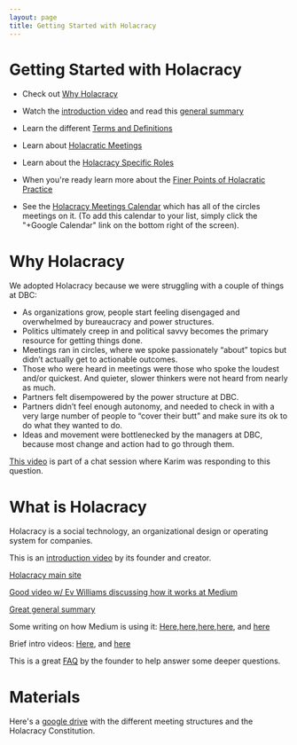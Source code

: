 ```yaml
---
layout: page
title: Getting Started with Holacracy
---
```


# Getting Started with Holacracy
- Check out [Why Holacracy](https://github.com/Devbootcamp/Holacracy/wiki#why-holacracy)

- Watch the [introduction video](http://holacracy.org/intro) and read this [general summary](http://chrisriedy.me/2013/05/28/holacracy-a-social-technology-for-purposeful-organisation/)

- Learn the different [Terms and Definitions](https://github.com/Devbootcamp/Holacracy/wiki/Holacracy-Terms-and-Definitions)

- Learn about [Holacratic Meetings](https://github.com/Devbootcamp/Holacracy/wiki/Holacracy-Meetings)

- Learn about the [Holacracy Specific Roles](https://github.com/Devbootcamp/Holacracy/wiki/Holacracy-Specific-Roles)

- When you're ready learn more about the [Finer Points of Holacratic Practice](https://github.com/Devbootcamp/Holacracy/wiki/Finer-Points-of-Holacracy)

- See the [Holacracy Meetings Calendar](https://www.google.com/calendar/embed?src=devbootcamp.com_67bmmpjmdhkckk7d41jomlp2co%40group.calendar.google.com&ctz=America/Los_Angeles) which has all of the circles meetings on it. (To add this calendar to your list, simply click the "+Google Calendar" link on the bottom right of the screen).

# Why Holacracy

We adopted Holacracy because we were struggling with a couple of things at DBC:

- As organizations grow, people start feeling disengaged and overwhelmed by bureaucracy and power structures.
- Politics ultimately creep in and political savvy becomes the primary resource for getting things done.
- Meetings ran in circles, where we spoke passionately “about” topics but didn’t actually get to actionable outcomes.
- Those who were heard in meetings were those who spoke the loudest and/or quickest. And quieter, slower thinkers were not heard from nearly as much.
- Partners felt disempowered by the power structure at DBC.  
- Partners didn’t feel enough autonomy, and needed to check in with a very large number of people to “cover their butt” and make sure its ok to do what they wanted to do.
- Ideas and movement were bottlenecked by the managers at DBC, because most change and action had to go through them.

[This video](https://vimeo.com/95001374) is part of a chat session where Karim was responding to this question.

# What is Holacracy
Holacracy is a social technology, an organizational design or operating system for companies.

This is an [introduction video](http://holacracy.org/intro) by its founder and creator.

[Holacracy main site](http://holacracy.org)

[Good video w/ Ev Williams discussing how it works at Medium](http://holacracy.org/blog/evan-williams-on-building-a-mindful-company#%21)

[Great general summary](http://chrisriedy.me/2013/05/28/holacracy-a-social-technology-for-purposeful-organisation/)

Some writing on how Medium is using it: [Here](http://firstround.com/article/How-Medium-is-building-a-new-kind-of-company-with-no-managers#),[here](https://medium.com/about-holacracy),[here](https://medium.com/about-holacracy/93446941a52a),[here](https://medium.com/about-holacracy/fdf89d9007f7), and [here](https://medium.com/about-holacracy/36e599a8b6c5)

Brief intro videos: [Here](http://www.youtube.com/watch?v=nG-9fgSNLDQ), and [here](http://www.youtube.com/watch?v=EPVR-oqvC_g)

This is a great [FAQ](http://clarifyingquestions.wordpress.com/) by the founder to help answer some deeper questions.

# Materials
Here's a [google drive](https://drive.google.com/folderview?id=0B-OhONdCZsZ3dGRDNkhsZ3ZadVk&usp=sharing) with the different meeting structures and the Holacracy Constitution.
